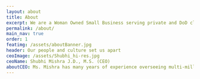 ```yaml
---
layout: about
title: About
excerpt: We are a Woman Owned Small Business serving private and DoD clients with our unique approach to human centered design. 
permalink: /about/
main_nav: true
order: 1
featimg: /assets/aboutBanner.jpg
header: Our people and culture set us apart
ceoImage: /assets/Shubhi_hi-res.jpg
ceoName: Shubhi Mishra J.D., M.S. (CEO)
aboutCEO: Ms. Mishra has many years of experience overseeing multi-million-dollar IDIQs, BPAs, and Task Orders. She has extensive experience in helping public and private organizations achieve their business objectives. She blends deep knowledge of technology with thorough understanding of collaborative research to develop and deploy solutions that integrate bioinformatics with traditional IT in supporting collaborative research business processes. She has over a decade’s worth of experience assisting federal government agencies as a technology and organization consultant to effectively manage change, adopt innovative technology, and improve processes. She is also a published author of scientific papers. Ms. Mishra received her Masters in Bioinformatics from Boston University and her Juris Doctorate from George Washington University.
---
```

